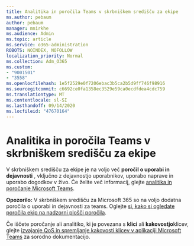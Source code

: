 ```yaml
---
title: Analitika in poročila Teams v skrbniškem središču za ekipe
ms.author: pebaum
author: pebaum
manager: mnirkhe
ms.audience: Admin
ms.topic: article
ms.service: o365-administration
ROBOTS: NOINDEX, NOFOLLOW
localization_priority: Normal
ms.collection: Adm_O365
ms.custom:
- "9001501"
- "3558"
ms.openlocfilehash: 1e5f2529e0f7206ebac3b5ca2b5d9ff746f98916
ms.sourcegitcommit: c6692ce0fa1358ec3529e59ca0ecdfdea4cdc759
ms.translationtype: MT
ms.contentlocale: sl-SI
ms.lasthandoff: 09/14/2020
ms.locfileid: "47670164"
---
```

# <a name="teams-analytics-and-reports-in-the-teams-admin-center"></a>Analitika in poročila Teams v skrbniškem središču za ekipe

V skrbniškem središču za ekipe je na voljo več **poročil o uporabi in dejavnosti** , vključno z dejavnostjo uporabnikov, uporabo naprave in uporabo dogodkov v živo. Če želite več informacij, glejte [analitika in poročanje Microsoft Teams](https://docs.microsoft.com/microsoftteams/teams-analytics-and-reports/teams-reporting-reference).

**Opozorilo:** V skrbniškem središču za Microsoft 365 so na voljo dodatna poročila o uporabi in dejavnosti za teams. Oglejte [si, kako si ogledate poročila ekip na nadzorni plošči poročila](https://docs.microsoft.com/microsoftteams/teams-activity-reports#how-to-view-the-teams-reports-in-the-reports-dashboard).

Če iščete poročanje ali analitiko, ki je povezana s **klici** ali **kakovostjo**klicev, glejte [izvajanje QoS in spremljanje kakovosti klicev v aplikaciji Microsoft Teams](https://docs.microsoft.com/microsoftteams/monitor-call-quality-qos) za sorodno dokumentacijo.

